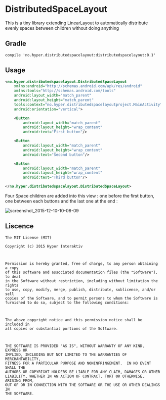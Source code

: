 # DistributedSpaceLayout
This is a tiny library extending LinearLayout to automatically distribute evenly spaces between children without doing anything

## Gradle
```
compile 'no.hyper.distributedspacelayout:distributedspacelayout:0.1'
```

## Usage
```xml
<no.hyper.distributedspacelayout.DistributedSpaceLayout
    xmlns:android="http://schemas.android.com/apk/res/android"
    xmlns:tools="http://schemas.android.com/tools"
    android:layout_width="match_parent"
    android:layout_height="match_parent"
    tools:context="no.hyper.distributedspacelayoutproject.MainActivity"
    android:orientation="vertical">

    <Button
        android:layout_width="match_parent"
        android:layout_height="wrap_content"
        android:text="First button"/>

    <Button
        android:layout_width="match_parent"
        android:layout_height="wrap_content"
        android:text="Second button"/>

    <Button
        android:layout_width="match_parent"
        android:layout_height="wrap_content"
        android:text="Third button"/>

</no.hyper.distributedspacelayout.DistributedSpaceLayout>
```
Four Space children are added into this view : one before the first button, one between each buttons and the last one at the end :

![screenshot_2015-12-10-10-08-09](https://cloud.githubusercontent.com/assets/1524348/11718253/4ca6c354-9f55-11e5-8932-4e7b47733e25.png)

## Liscence
```
The MIT License (MIT)

Copyright (c) 2015 Hyper Interaktiv



Permission is hereby granted, free of charge, to any person obtaining a copy
of this software and associated documentation files (the "Software"), to deal
in the Software without restriction, including without limitation the rights
to use, copy, modify, merge, publish, distribute, sublicense, and/or sell
copies of the Software, and to permit persons to whom the Software is
furnished to do so, subject to the following conditions:



The above copyright notice and this permission notice shall be included in
all copies or substantial portions of the Software.



THE SOFTWARE IS PROVIDED "AS IS", WITHOUT WARRANTY OF ANY KIND, EXPRESS OR
IMPLIED, INCLUDING BUT NOT LIMITED TO THE WARRANTIES OF MERCHANTABILITY,
FITNESS FOR A PARTICULAR PURPOSE AND NONINFRINGEMENT.  IN NO EVENT SHALL THE
AUTHORS OR COPYRIGHT HOLDERS BE LIABLE FOR ANY CLAIM, DAMAGES OR OTHER
LIABILITY, WHETHER IN AN ACTION OF CONTRACT, TORT OR OTHERWISE, ARISING FROM,
OUT OF OR IN CONNECTION WITH THE SOFTWARE OR THE USE OR OTHER DEALINGS IN
THE SOFTWARE.
```


